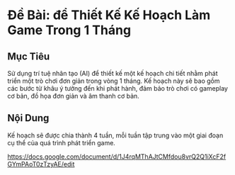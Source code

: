 # Đề Bài: để Thiết Kế Kế Hoạch Làm Game Trong 1 Tháng

## Mục Tiêu

Sử dụng trí tuệ nhân tạo (AI) để thiết kế một kế hoạch chi tiết nhằm phát triển một trò chơi đơn giản trong vòng 1 tháng. Kế hoạch này sẽ bao gồm các bước từ khâu ý tưởng đến khi phát hành, đảm bảo trò chơi có gameplay cơ bản, đồ họa đơn giản và âm thanh cơ bản.

## Nội Dung

Kế hoạch sẽ được chia thành 4 tuần, mỗi tuần tập trung vào một giai đoạn cụ thể của quá trình phát triển game.

https://docs.google.com/document/d/1J4rqMThAJtCMfdou8vrQ2Q1iXcF2fGYmPAoT0zTzyAE/edit
